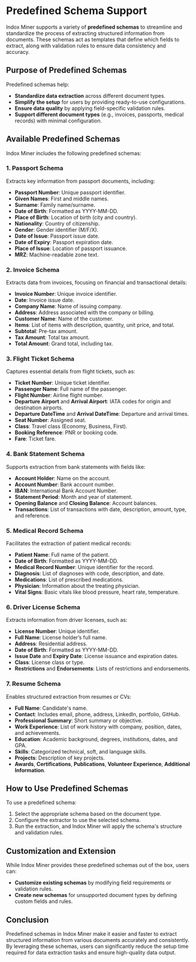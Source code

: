 # Predefined Schema Support

Indox Miner supports a variety of **predefined schemas** to streamline and standardize the process of extracting structured information from documents. These schemas act as templates that define which fields to extract, along with validation rules to ensure data consistency and accuracy.

## Purpose of Predefined Schemas

Predefined schemas help:

- **Standardize data extraction** across different document types.
- **Simplify the setup** for users by providing ready-to-use configurations.
- **Ensure data quality** by applying field-specific validation rules.
- **Support different document types** (e.g., invoices, passports, medical records) with minimal configuration.

## Available Predefined Schemas

Indox Miner includes the following predefined schemas:

### 1. Passport Schema

Extracts key information from passport documents, including:

- **Passport Number**: Unique passport identifier.
- **Given Names**: First and middle names.
- **Surname**: Family name/surname.
- **Date of Birth**: Formatted as YYYY-MM-DD.
- **Place of Birth**: Location of birth (city and country).
- **Nationality**: Country of citizenship.
- **Gender**: Gender identifier (M/F/X).
- **Date of Issue**: Passport issue date.
- **Date of Expiry**: Passport expiration date.
- **Place of Issue**: Location of passport issuance.
- **MRZ**: Machine-readable zone text.

### 2. Invoice Schema

Extracts data from invoices, focusing on financial and transactional details:

- **Invoice Number**: Unique invoice identifier.
- **Date**: Invoice issue date.
- **Company Name**: Name of issuing company.
- **Address**: Address associated with the company or billing.
- **Customer Name**: Name of the customer.
- **Items**: List of items with description, quantity, unit price, and total.
- **Subtotal**: Pre-tax amount.
- **Tax Amount**: Total tax amount.
- **Total Amount**: Grand total, including tax.

### 3. Flight Ticket Schema

Captures essential details from flight tickets, such as:

- **Ticket Number**: Unique ticket identifier.
- **Passenger Name**: Full name of the passenger.
- **Flight Number**: Airline flight number.
- **Departure Airport** and **Arrival Airport**: IATA codes for origin and destination airports.
- **Departure DateTime** and **Arrival DateTime**: Departure and arrival times.
- **Seat Number**: Assigned seat.
- **Class**: Travel class (Economy, Business, First).
- **Booking Reference**: PNR or booking code.
- **Fare**: Ticket fare.

### 4. Bank Statement Schema

Supports extraction from bank statements with fields like:

- **Account Holder**: Name on the account.
- **Account Number**: Bank account number.
- **IBAN**: International Bank Account Number.
- **Statement Period**: Month and year of statement.
- **Opening Balance** and **Closing Balance**: Account balances.
- **Transactions**: List of transactions with date, description, amount, type, and reference.

### 5. Medical Record Schema

Facilitates the extraction of patient medical records:

- **Patient Name**: Full name of the patient.
- **Date of Birth**: Formatted as YYYY-MM-DD.
- **Medical Record Number**: Unique identifier for the record.
- **Diagnosis**: List of diagnoses with code, description, and date.
- **Medications**: List of prescribed medications.
- **Physician**: Information about the treating physician.
- **Vital Signs**: Basic vitals like blood pressure, heart rate, temperature.

### 6. Driver License Schema

Extracts information from driver licenses, such as:

- **License Number**: Unique identifier.
- **Full Name**: License holder’s full name.
- **Address**: Residential address.
- **Date of Birth**: Formatted as YYYY-MM-DD.
- **Issue Date** and **Expiry Date**: License issuance and expiration dates.
- **Class**: License class or type.
- **Restrictions** and **Endorsements**: Lists of restrictions and endorsements.

### 7. Resume Schema

Enables structured extraction from resumes or CVs:

- **Full Name**: Candidate's name.
- **Contact**: Includes email, phone, address, LinkedIn, portfolio, GitHub.
- **Professional Summary**: Short summary or objective.
- **Work Experience**: List of work history with company, position, dates, and achievements.
- **Education**: Academic background, degrees, institutions, dates, and GPA.
- **Skills**: Categorized technical, soft, and language skills.
- **Projects**: Description of key projects.
- **Awards**, **Certifications**, **Publications**, **Volunteer Experience**, **Additional Information**.

## How to Use Predefined Schemas

To use a predefined schema:

1. Select the appropriate schema based on the document type.
2. Configure the extractor to use the selected schema.
3. Run the extraction, and Indox Miner will apply the schema's structure and validation rules.

## Customization and Extension

While Indox Miner provides these predefined schemas out of the box, users can:

- **Customize existing schemas** by modifying field requirements or validation rules.
- **Create new schemas** for unsupported document types by defining custom fields and rules.

## Conclusion

Predefined schemas in Indox Miner make it easier and faster to extract structured information from various documents accurately and consistently. By leveraging these schemas, users can significantly reduce the setup time required for data extraction tasks and ensure high-quality data output.
